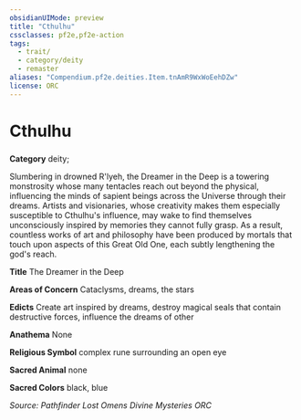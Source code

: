 ```yaml
---
obsidianUIMode: preview
title: "Cthulhu"
cssclasses: pf2e,pf2e-action
tags:
  - trait/
  - category/deity
  - remaster
aliases: "Compendium.pf2e.deities.Item.tnAmR9WxWoEehDZw"
license: ORC
---
```

# Cthulhu

### 

**Category** deity; 




Slumbering in drowned R'lyeh, the Dreamer in the Deep is a towering monstrosity whose many tentacles reach out beyond the physical, influencing the minds of sapient beings across the Universe through their dreams. Artists and visionaries, whose creativity makes them especially susceptible to Cthulhu's influence, may wake to find themselves unconsciously inspired by memories they cannot fully grasp. As a result, countless works of art and philosophy have been produced by mortals that touch upon aspects of this Great Old One, each subtly lengthening the god's reach.

**Title** The Dreamer in the Deep

**Areas of Concern** Cataclysms, dreams, the stars

**Edicts** Create art inspired by dreams, destroy magical seals that contain destructive forces, influence the dreams of other

**Anathema** None

**Religious Symbol** complex rune surrounding an open eye

**Sacred Animal** none

**Sacred Colors** black, blue

*Source: Pathfinder Lost Omens Divine Mysteries*
*ORC*